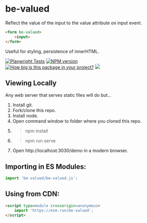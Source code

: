 # be-valued

Reflect the value of the input to the value attribute on input event.

```html
<form be-valued>
    <input>
</form>
```

Useful for styling, persistence of innerHTML.

[![Playwright Tests](https://github.com/bahrus/be-valued/actions/workflows/CI.yml/badge.svg?branch=baseline)](https://github.com/bahrus/be-valued/actions/workflows/CI.yml)
[![NPM version](https://badge.fury.io/js/be-valued.png)](http://badge.fury.io/js/be-valued)
[![How big is this package in your project?](https://img.shields.io/bundlephobia/minzip/be-valued?style=for-the-badge)](https://bundlephobia.com/result?p=be-valued)
<img src="http://img.badgesize.io/https://cdn.jsdelivr.net/npm/be-valued?compression=gzip">

## Viewing Locally

Any web server that serves static files will do but...

1.  Install git.
2.  Fork/clone this repo.
3.  Install node.
4.  Open command window to folder where you cloned this repo.
5.  > npm install
6.  > npm run serve
7.  Open http://localhost:3030/demo in a modern browser.

## Importing in ES Modules:

```JavaScript
import 'be-valued/be-valued.js';

```

## Using from CDN:

```html
<script type=module crossorigin=anonymous>
    import 'https://esm.run/be-valued';
</script>
```
